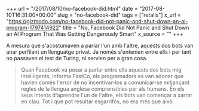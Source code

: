 +++
url = "/2017/08/10/no-facebook-did.html"
date = "2017-08-10T16:31:00+00:00"
slug = "no-facebook-did"
tags = ["retalls"]
x_url = "https://gizmodo.com/no-facebook-did-not-panic-and-shut-down-an-ai-program-1797414922"
title = "No, Facebook Did Not Panic and Shut Down an AI Program That Was Getting Dangerously Smart"
x_source = ""
+++


A mesura que s'acostumaven a parlar l'un amb l'altre, aquests dos bots van anar perfilant un llenguatge privat. Ja només s'entenien entre ells i per tant no passaven el test de Turing, ni servien per a gran cosa.

> Quan Facebook va posar a parlar entre ells aquests dos bots mig intel·ligents, informa FastCo, els programadors es van adonar que havien comès l'error de no incentivar-los a comunicar-se mitjançant regles de la llengua anglesa comprensibles per als humans. En els seus intents d'aprendre l'un de l'altre, els bots van començar a xarrar en clau. Tot i que pot resultar esgarrifós, no era més que això.

